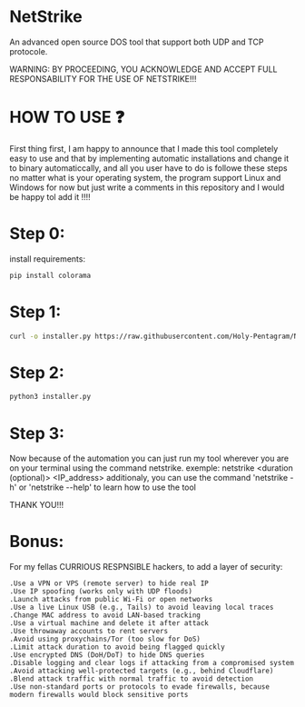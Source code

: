 # NetStrike
An advanced open source DOS tool that support both UDP and TCP protocole.

WARNING: BY PROCEEDING, YOU ACKNOWLEDGE AND ACCEPT FULL RESPONSABILITY FOR THE USE OF NETSTRIKE!!!

# HOW TO USE ❓

First thing first, I am happy to announce that I made this tool completely easy to use and that by implementing automatic installations and change it to binary automaticcally, and all you user have to do is followe these steps no matter what is your operating system, the program support Linux and Windows for now but just write a comments in this repository and I would be happy tol add it !!!!
# Step 0:
install requirements:
```bash
pip install colorama
```

# Step 1:
```bash
curl -o installer.py https://raw.githubusercontent.com/Holy-Pentagram/NetStrike/refs/heads/main/installer.py
```

# Step 2:
```bash
python3 installer.py
```

# Step 3:
Now because of the automation you can just run my tool wherever you are on your terminal using the command netstrike.
exemple: netstrike <protocol> <duration (optional)> <IP_address>
additionaly, you can use the command 'netstrike -h' or 'netstrike --help' to learn how to use the tool

THANK YOU!!!

# Bonus:
For my fellas CURRIOUS RESPNSIBLE hackers, to add a layer of security:

    .Use a VPN or VPS (remote server) to hide real IP
    .Use IP spoofing (works only with UDP floods)
    .Launch attacks from public Wi-Fi or open networks
    .Use a live Linux USB (e.g., Tails) to avoid leaving local traces
    .Change MAC address to avoid LAN-based tracking
    .Use a virtual machine and delete it after attack
    .Use throwaway accounts to rent servers
    .Avoid using proxychains/Tor (too slow for DoS)
    .Limit attack duration to avoid being flagged quickly
    .Use encrypted DNS (DoH/DoT) to hide DNS queries
    .Disable logging and clear logs if attacking from a compromised system
    .Avoid attacking well-protected targets (e.g., behind Cloudflare)
    .Blend attack traffic with normal traffic to avoid detection
    .Use non-standard ports or protocols to evade firewalls, because modern firewalls would block sensitive ports

